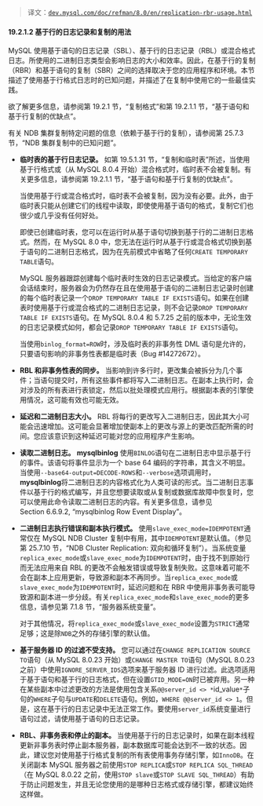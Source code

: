 > 译文：[`dev.mysql.com/doc/refman/8.0/en/replication-rbr-usage.html`](https://dev.mysql.com/doc/refman/8.0/en/replication-rbr-usage.html)

#### 19.2.1.2 基于行的日志记录和复制的用法

MySQL 使用基于语句的日志记录（SBL）、基于行的日志记录（RBL）或混合格式日志。所使用的二进制日志类型会影响日志的大小和效率。因此，在基于行的复制（RBR）和基于语句的复制（SBR）之间的选择取决于您的应用程序和环境。本节描述了使用基于行格式日志时的已知问题，并描述了在复制中使用它的一些最佳实践。

欲了解更多信息，请参阅第 19.2.1 节，“复制格式”和第 19.2.1.1 节，“基于语句和基于行复制的优缺点”。

有关 NDB 集群复制特定问题的信息（依赖于基于行的复制），请参阅第 25.7.3 节，“NDB 集群复制中的已知问题”。

+   **临时表的基于行日志记录。** 如第 19.5.1.31 节，“复制和临时表”所述，当使用基于行格式或（从 MySQL 8.0.4 开始）混合格式时，临时表不会被复制。有关更多信息，请参阅第 19.2.1.1 节，“基于语句和基于行复制的优缺点”。

    当使用基于行或混合格式时，临时表不会被复制，因为没有必要。此外，由于临时表只能从创建它们的线程中读取，即使使用基于语句的格式，复制它们也很少或几乎没有任何好处。

    即使已创建临时表，您可以在运行时从基于语句切换到基于行的二进制日志格式。然而，在 MySQL 8.0 中，您无法在运行时从基于行或混合格式切换到基于语句的二进制日志格式，因为在先前模式中省略了任何`CREATE TEMPORARY TABLE`语句。

    MySQL 服务器跟踪创建每个临时表时生效的日志记录模式。当给定的客户端会话结束时，服务器会为仍然存在且在使用基于语句的二进制日志记录时创建的每个临时表记录一个`DROP TEMPORARY TABLE IF EXISTS`语句。如果在创建表时使用基于行或混合格式的二进制日志记录，则不会记录`DROP TEMPORARY TABLE IF EXISTS`语句。在 MySQL 8.0.4 和 5.7.25 之前的版本中，无论生效的日志记录模式如何，都会记录`DROP TEMPORARY TABLE IF EXISTS`语句。

    当使用`binlog_format=ROW`时，涉及临时表的非事务性 DML 语句是允许的，只要语句影响的非事务性表都是临时表（Bug #14272672）。

+   **RBL 和非事务性表的同步。** 当影响到许多行时，更改集会被拆分为几个事件；当语句提交时，所有这些事件都将写入二进制日志。在副本上执行时，会对涉及的所有表进行表锁定，然后以批处理模式应用行。根据副本表的引擎使用情况，这可能有效也可能无效。

+   **延迟和二进制日志大小。** RBL 将每行的更改写入二进制日志，因此其大小可能会迅速增加。这可能会显著增加使副本上的更改与源上的更改匹配所需的时间。您应该意识到这种延迟可能对您的应用程序产生影响。

+   **读取二进制日志。** **mysqlbinlog** 使用`BINLOG`语句在二进制日志中显示基于行的事件。该语句将事件显示为一个 base 64 编码的字符串，其含义不明显。当使用`--base64-output=DECODE-ROWS`和`--verbose`选项调用时，**mysqlbinlog**将二进制日志的内容格式化为人类可读的形式。当二进制日志事件以基于行的格式编写，并且您想要读取或从复制或数据库故障中恢复时，您可以使用此命令读取二进制日志的内容。有关更多信息，请参见 Section 6.6.9.2, “mysqlbinlog Row Event Display”。

+   **二进制日志执行错误和副本执行模式。** 使用`slave_exec_mode=IDEMPOTENT`通常仅在 MySQL NDB Cluster 复制中有用，其中`IDEMPOTENT`是默认值。（参见第 25.7.10 节，“NDB Cluster Replication: 双向和循环复制”）。当系统变量`replica_exec_mode`或`slave_exec_mode`为`IDEMPOTENT`时，由于找不到原始行而无法应用来自 RBL 的更改不会触发错误或导致复制失败。这意味着可能不会在副本上应用更新，导致源和副本不再同步。当`replica_exec_mode`或`slave_exec_mode`为`IDEMPOTENT`时，延迟问题和在 RBR 中使用非事务表可能导致源和副本进一步分歧。有关`replica_exec_mode`和`slave_exec_mode`的更多信息，请参见第 7.1.8 节，“服务器系统变量”。

    对于其他情况，将`replica_exec_mode`或`slave_exec_mode`设置为`STRICT`通常足够；这是除`NDB`之外的存储引擎的默认值。

+   **基于服务器 ID 的过滤不受支持。** 您可以通过在`CHANGE REPLICATION SOURCE TO`语句（从 MySQL 8.0.23 开始）或`CHANGE MASTER TO`语句（MySQL 8.0.23 之前）中使用`IGNORE_SERVER_IDS`选项来基于服务器 ID 进行过滤。此选项适用于基于语句和基于行的日志格式，但在设置`GTID_MODE=ON`时已被弃用。另一种在某些副本中过滤更改的方法是使用包含关系`@@server_id <> *`id_value`*`子句的`WHERE`子句与`UPDATE`和`DELETE`语句。例如，`WHERE @@server_id <> 1`。但是，这在基于行的日志记录中无法正常工作。要使用`server_id`系统变量进行语句过滤，请使用基于语句的日志记录。

+   **RBL、非事务表和停止的副本。** 当使用基于行的日志记录时，如果在副本线程更新非事务表时停止副本服务器，副本数据库可能会达到不一致的状态。因此，建议您对使用基于行格式复制的所有表使用事务存储引擎，如`InnoDB`。在关闭副本 MySQL 服务器之前使用`STOP REPLICA`或`STOP REPLICA SQL_THREAD`（在 MySQL 8.0.22 之前，使用`STOP slave`或`STOP SLAVE SQL_THREAD`）有助于防止问题发生，并且无论您使用的是哪种日志格式或存储引擎，都建议始终这样做。
